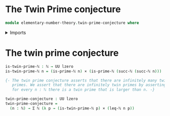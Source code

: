 # The Twin Prime conjecture

```agda
module elementary-number-theory.twin-prime-conjecture where
```

<details><summary>Imports</summary>

```agda
open import elementary-number-theory.inequality-natural-numbers
open import elementary-number-theory.natural-numbers
open import elementary-number-theory.prime-numbers

open import foundation.cartesian-product-types
open import foundation.dependent-pair-types
open import foundation.universe-levels
```

</details>

# The twin prime conjecture

```agda
is-twin-prime-ℕ : ℕ → UU lzero
is-twin-prime-ℕ n = (is-prime-ℕ n) × (is-prime-ℕ (succ-ℕ (succ-ℕ n)))

{- The twin prime conjecture asserts that there are infinitely many twin
   primes. We assert that there are infinitely twin primes by asserting that
   for every n : ℕ there is a twin prime that is larger than n. -}

twin-prime-conjecture : UU lzero
twin-prime-conjecture =
  (n : ℕ) → Σ ℕ (λ p → (is-twin-prime-ℕ p) × (leq-ℕ n p))
```
